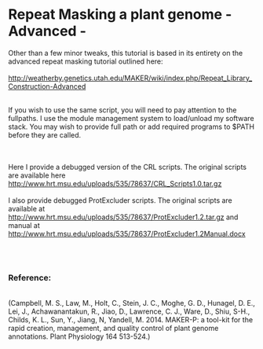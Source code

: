 # Repeat Masking a plant genome - Advanced -

Other than a few minor tweaks, this tutorial is based in its entirety on the advanced repeat masking tutorial outlined here:<br><br>
http://weatherby.genetics.utah.edu/MAKER/wiki/index.php/Repeat_Library_Construction-Advanced 

<br>If you wish to use the same script, you will need to pay attention to the fullpaths. I use the module management system to load/unload my software stack. You may wish to provide full path or add required programs to $PATH before they are called.

<br><br>
Here I provide a debugged version of the CRL scripts. The original scripts are available here http://www.hrt.msu.edu/uploads/535/78637/CRL_Scripts1.0.tar.gz
<br><br>
I also provide debugged ProtExcluder scripts. The original scripts are available at http://www.hrt.msu.edu/uploads/535/78637/ProtExcluder1.2.tar.gz and manual at http://www.hrt.msu.edu/uploads/535/78637/ProtExcluder1.2Manual.docx


<br><br><h3>Reference:</h3><br>
(Campbell, M. S., Law, M., Holt, C., Stein, J. C., Moghe, G. D., Hunagel, D. E., Lei, J., Achawanantakun, R., Jiao, D., Lawrence, C. J., Ware, D., Shiu, S-H., Childs, K. L., Sun, Y., Jiang, N, Yandell, M. 2014. MAKER-P: a tool-kit for the rapid creation, management, and quality control of plant genome annotations. Plant Physiology 164 513-524.)

